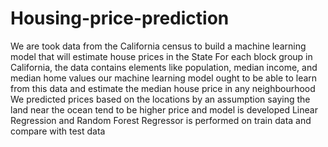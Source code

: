 # Housing-price-prediction
We are took data from the California census to build a machine learning model that will estimate house prices in the State
For each block group in California, the data contains elements like population, median income, and median home values
our machine learning model ought to be able to learn from this data and estimate the median house price in any neighbourhood
We predicted prices based on the locations by an assumption saying the land near the ocean tend to be higher price and model is developed
Linear Regression and Random Forest Regressor is performed on train data and compare with test data
